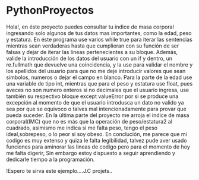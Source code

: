 # PythonProyectos
Hola!, en éste proyecto puedes consultar tu indice de masa corporal ingresando solo algunos de tus datos mas importantes, como la edad, peso y estatura.
En éste programa use varios while true para iterar las sentencias mientras sean verdaderas hasta que cumplieran con su función de ser falsas y dejar de iterar 
las lineas pertenecientes a su bloque. Además, valide la introducción de los datos del usuario con un if y dentro, un re.fullmath que devuelve una coincidencia,
y la use para validar el nombre y los apellidos del usuario para que no me deje introducir valores que sean simbolos, numeros o dejar el campo en blanco.
Para la parte de la edad use una variable de tipo int, mientras que para el peso y estatura use float, pues aveces no son numero enteros si no decimales
que el usuario ingresa, use también su respectivo bloque except valueError por si se produce una excepción al momento de que el usuario introdusca un dato no valido 
ya sea por que se equivoco o talves mal intencionadamente para provar que pueda suceder.
En la última parte del proyecto me arroja el indice de masa corporal(IMC) que no es más que la operación de peso/estatura2 al cuadrado, asimismo me indica
si me falta peso, tengo el peso ideal,sobrepeso, o lo peor si soy obeso.
En conclución, me parece que mi codigo es muy extenso y quiza le falta legibilidad, talvez pude aver usado funciones para aminorar las lineas de codigo
pero para el momento de hoy me falta digerir, Sin embargo estoy dispuesto a seguir aprendiendo y dedicarle tiempo a la programación.

!Espero te sirva este ejemplo....J.C projets..

